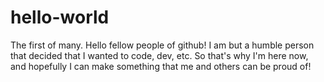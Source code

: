 # hello-world
The first of many.
Hello fellow people of github! I am but a humble person that decided that I wanted to code, dev, etc. So that's why I'm here now, and hopefully I can make something that me and others can be proud of!
